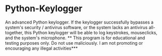 # Python-Keylogger
An advanced Python keylogger. If the keylogger successfully bypasses a system's security / antivirus software, or the system lacks an antivirus all-together, this Python keylogger will be able to log keystrokes, mouseclicks, and the system's microphone. 
** This program is for educational and testing purposes only. Do not use maliciously. I am not promoting or encouraging any illegal activities***

